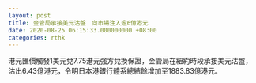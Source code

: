 ```yaml
---
layout: post
title: 金管局承接美元沽盤　向市場注入逾6億港元
date: 2020-08-25 06:15:33.000000000 +08:00
categories: rthk
---
```


港元匯價觸發1美元兌7.75港元強方兌換保證，金管局在紐約時段承接美元沽盤，沽出6.43億港元，令明日本港銀行體系總結餘增加至1883.83億港元。
